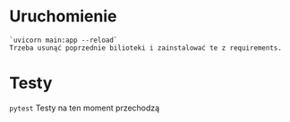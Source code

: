 # Uruchomienie

    `uvicorn main:app --reload`  
    Trzeba usunąć poprzednie bilioteki i zainstalować te z requirements.

# Testy

`pytest`
Testy na ten moment przechodzą
```
